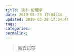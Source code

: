 ```yaml
---
title: 读书·伦理学
date: 2019-03-28 17:04:44
updated: 2019-03-28 17:04:44
tags:
categories:
permalink:
---
```


> 斯宾诺莎